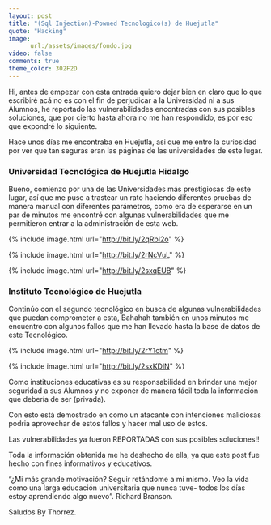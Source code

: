 ```yaml
---
layout: post
title: "(Sql Injection)-Powned Tecnologico(s) de Huejutla"
quote: "Hacking"
image:
      url:/assets/images/fondo.jpg
video: false
comments: true
theme_color: 302F2D
---
```


Hi, antes de empezar con esta entrada quiero dejar bien en claro que lo que escribiré acá no es con el fin de perjudicar a la Universidad 
ni a sus Alumnos, he reportado las vulnerabilidades encontradas con sus posibles soluciones, que por cierto hasta ahora no me han respondido, 
es por eso que expondré lo siguiente.

Hace unos días me encontraba en Huejutla, asi que me entro la curiosidad por ver que tan seguras eran las páginas de las universidades de este lugar.


### Universidad Tecnológica de Huejutla Hidalgo

Bueno, comienzo por una de las Universidades más prestigiosas de este lugar, así que me puse a trastear un rato haciendo diferentes pruebas de manera 
manual con diferentes parámetros, como era de esperarse en un par de minutos me encontré con algunas vulnerabilidades que me permitieron entrar 
a la administración de esta web.

{% include image.html url="http://bit.ly/2qRbI2o" %}

{% include image.html url="http://bit.ly/2rNcVuL" %}

{% include image.html url="http://bit.ly/2sxqEUB" %}



### Instituto Tecnológico de Huejutla

Continúo con el segundo tecnológico en busca de algunas vulnerabilidades que puedan comprometer a esta, Bahahah también en unos minutos me encuentro 
con algunos fallos que me han llevado hasta la base de datos de este Tecnológico.

{% include image.html url="http://bit.ly/2rY1otm" %}

{% include image.html url="http://bit.ly/2sxKDlN" %}

Como instituciones educativas es su responsabilidad en brindar una mejor seguridad a sus Alumnos y no exponer de manera fácil toda la información 
que debería de ser (privada).

Con esto está demostrado en como un atacante con intenciones maliciosas podria aprovechar de estos fallos y hacer mal uso de estos. 

Las vulnerabilidades ya fueron REPORTADAS con sus posibles soluciones!!

Toda la información obtenida me he deshecho de ella, ya que este post fue hecho con fines informativos y educativos.

<div class="message">
“¿Mi más grande motivación? Seguir retándome a mí mismo. Veo la vida como una larga educación universitaria que nunca tuve- 
todos los días estoy aprendiendo algo nuevo”.    Richard Branson.  
</div>

Saludos By Thorrez.

